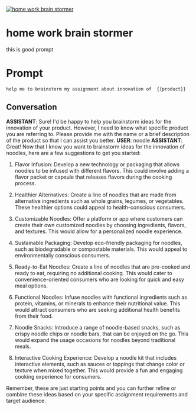 
[![home work brain stormer](https://flow-prompt-covers.s3.us-west-1.amazonaws.com/icon/realistic/real_9.png)]()
# home work brain stormer 
this is good prompt

# Prompt

```
help me to brainstorm my assignment about innovation of  {{product}}
```

## Conversation

**ASSISTANT**: Sure! I'd be happy to help you brainstorm ideas for the innovation of your product. However, I need to know what specific product you are referring to. Please provide me with the name or a brief description of the product so that I can assist you better.
**USER**: noodle
**ASSISTANT**: Great! Now that I know you want to brainstorm ideas for the innovation of noodles, here are a few suggestions to get you started:



1. Flavor Infusion: Develop a new technology or packaging that allows noodles to be infused with different flavors. This could involve adding a flavor packet or capsule that releases flavors during the cooking process.



2. Healthier Alternatives: Create a line of noodles that are made from alternative ingredients such as whole grains, legumes, or vegetables. These healthier options could appeal to health-conscious consumers.



3. Customizable Noodles: Offer a platform or app where customers can create their own customized noodles by choosing ingredients, flavors, and textures. This would allow for a personalized noodle experience.



4. Sustainable Packaging: Develop eco-friendly packaging for noodles, such as biodegradable or compostable materials. This would appeal to environmentally conscious consumers.



5. Ready-to-Eat Noodles: Create a line of noodles that are pre-cooked and ready to eat, requiring no additional cooking. This would cater to convenience-oriented consumers who are looking for quick and easy meal options.



6. Functional Noodles: Infuse noodles with functional ingredients such as protein, vitamins, or minerals to enhance their nutritional value. This would attract consumers who are seeking additional health benefits from their food.



7. Noodle Snacks: Introduce a range of noodle-based snacks, such as crispy noodle chips or noodle bars, that can be enjoyed on the go. This would expand the usage occasions for noodles beyond traditional meals.



8. Interactive Cooking Experience: Develop a noodle kit that includes interactive elements, such as sauces or toppings that change color or texture when mixed together. This would provide a fun and engaging cooking experience for consumers.



Remember, these are just starting points and you can further refine or combine these ideas based on your specific assignment requirements and target audience.



